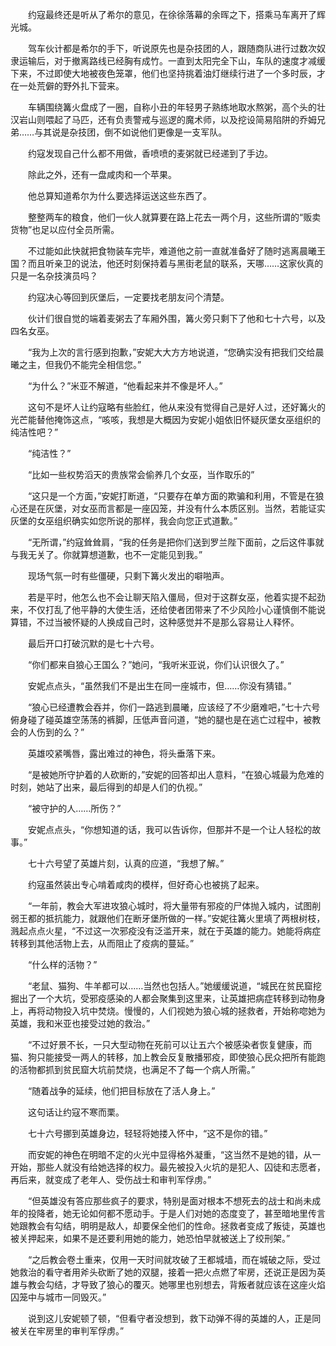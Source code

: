 　　约寇最终还是听从了希尔的意见，在徐徐落幕的余晖之下，搭乘马车离开了辉光城。

　　驾车伙计都是希尔的手下，听说原先也是杂技团的人，跟随商队进行过数次奴隶运输后，对于撤离路线已经胸有成竹。一直到太阳完全下山，车队的速度才减缓下来，不过即使大地被夜色笼罩，他们也坚持挑着油灯继续行进了一个多时辰，才在一处荒僻的野外扎下营来。

　　车辆围绕篝火盘成了一圈，自称小丑的年轻男子熟练地取水熬粥，高个头的壮汉岩山则喂起了马匹，还有负责警戒与巡逻的魔术师，以及挖设简易陷阱的乔姆兄弟……与其说是杂技团，倒不如说他们更像是一支军队。

　　约寇发现自己什么都不用做，香喷喷的麦粥就已经递到了手边。

　　除此之外，还有一盘咸肉和一个苹果。

　　他总算知道希尔为什么要选择运送这些东西了。

　　整整两车的粮食，他们一伙人就算要在路上花去一两个月，这些所谓的“贩卖货物”也足以应付全员所需。

　　不过能如此快就把食物装车完毕，难道他之前一直就准备好了随时逃离晨曦王国？而且听亲卫的说法，他还时刻保持着与黑街老鼠的联系，天哪……这家伙真的只是一名杂技演员吗？

　　约寇决心等回到灰堡后，一定要找老朋友问个清楚。

　　伙计们很自觉的端着麦粥去了车厢外围，篝火旁只剩下了他和七十六号，以及四名女巫。

　　“我为上次的言行感到抱歉，”安妮大大方方地说道，“您确实没有把我们交给晨曦之主，但我仍不能完全相信您。”

　　“为什么？”米亚不解道，“他看起来并不像是坏人。”

　　这句不是坏人让约寇略有些脸红，他从来没有觉得自己是好人过，还好篝火的光芒能替他掩饰这点，“咳咳，我想是大概因为安妮小姐依旧怀疑灰堡女巫组织的纯洁性吧？”

　　“纯洁性？”

　　“比如一些权势滔天的贵族常会偷养几个女巫，当作取乐的”

　　“这只是一个方面，”安妮打断道，“只要存在单方面的欺骗和利用，不管是在狼心还是在灰堡，对女巫而言都是一座囚笼，并没有什么本质区别。当然，若能证实灰堡的女巫组织确实如您所说的那样，我会向您正式道歉。”

　　“无所谓，”约寇耸耸肩，“我的任务是把你们送到罗兰陛下面前，之后这件事就与我无关了。你就算想道歉，也不一定能见到我。”

　　现场气氛一时有些僵硬，只剩下篝火发出的噼啪声。

　　若是平时，他怎么也不会让聊天陷入僵局，但对于这群女巫，他着实提不起劲来，不仅打乱了他平静的大使生活，还给使者团带来了不少风险小心谨慎倒不能说算错，不过当被怀疑的人换成自己时，这种感觉并不是那么容易让人释怀。

　　最后开口打破沉默的是七十六号。

　　“你们都来自狼心王国么？”她问，“我听米亚说，你们认识很久了。”

　　安妮点点头，“虽然我们不是出生在同一座城市，但……你没有猜错。”

　　“狼心已经遭教会吞并，你们一路逃到晨曦，应该经了不少磨难吧，”七十六号俯身碰了碰英雄空荡荡的裤脚，压低声音问道，“她的腿也是在逃亡过程中，被教会的人伤到的么？”

　　英雄咬紧嘴唇，露出难过的神色，将头垂落下来。

　　“是被她所守护着的人砍断的，”安妮的回答却出人意料，“在狼心城最为危难的时刻，她站了出来，最后得到的却是人们的仇视。”

　　“被守护的人……所伤？”

　　安妮点点头，“你想知道的话，我可以告诉你，但那并不是一个让人轻松的故事。”

　　七十六号望了英雄片刻，认真的应道，“我想了解。”

　　约寇虽然装出专心啃着咸肉的模样，但好奇心也被挑了起来。

　　“一年前，教会大军进攻狼心城时，将大量带有邪疫的尸体抛入城内，试图削弱王都的抵抗能力，就跟他们在断牙堡所做的一样。”安妮往篝火里填了两根树枝，溅起点点火星，“不过这一次邪疫没有泛滥开来，就在于英雄的能力。她能将病症转移到其他活物上去，从而阻止了疫病的蔓延。”

　　“什么样的活物？”

　　“老鼠、猫狗、牛羊都可以……当然也包括人。”她缓缓说道，“城民在贫民窟挖掘出了一个大坑，受邪疫感染的人都会聚集到这里来，让英雄把病症转移到动物身上，再将动物投入坑中焚烧。慢慢的，人们视她为狼心城的拯救者，开始称唿她为英雄，我和米亚也接受过她的救治。”

　　“不过好景不长，一只大型动物在死前可以让五六个被感染者恢复健康，而猫、狗只能接受一两人的转移，加上教会反复散播邪疫，即使狼心民众把所有能跑的活物都抓到贫民窟大坑前焚烧，也满足不了每一个病人所需。”

　　“随着战争的延续，他们把目标放在了活人身上。”

　　这句话让约寇不寒而栗。

　　七十六号挪到英雄身边，轻轻将她搂入怀中，“这不是你的错。”

　　而安妮的神色在明暗不定的火光中显得格外凝重，“这当然不是她的错，从一开始，那些人就没有给她选择的权力。最先被投入火坑的是犯人、囚徒和志愿者，再后来，就变成了老年人、受伤战士和审判军俘虏。”

　　“但英雄没有答应那些疯子的要求，特别是面对根本不想死去的战士和尚未成年的投降者，她无论如何都不愿动手。于是人们对她的态度变了，甚至暗地里传言她跟教会有勾结，明明是敌人，却要保全他们的性命。拯救者变成了叛徒，英雄也被关押起来，如果不是还要利用她的能力，她恐怕早就被送上了绞刑架。”

　　“之后教会卷土重来，仅用一天时间就攻破了王都城墙，而在城破之际，受过她救治的看守者用斧头砍断了她的双腿，接着一把火点燃了牢房，还说正是因为英雄与教会勾结，才导致了狼心的覆灭。她哪里也别想去，背叛者就应该在这座火焰囚笼中与城市一同毁灭。”

　　说到这儿安妮顿了顿，“但看守者没想到，救下动弹不得的英雄的人，正是同被关在牢房里的审判军俘虏。”
